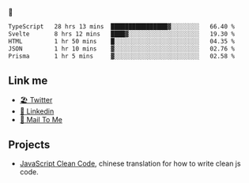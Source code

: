 🤔


<!--START_SECTION:waka-->

```txt
TypeScript   28 hrs 13 mins  ████████████████▓░░░░░░░░   66.40 %
Svelte       8 hrs 12 mins   ████▓░░░░░░░░░░░░░░░░░░░░   19.30 %
HTML         1 hr 50 mins    █░░░░░░░░░░░░░░░░░░░░░░░░   04.35 %
JSON         1 hr 10 mins    ▓░░░░░░░░░░░░░░░░░░░░░░░░   02.76 %
Prisma       1 hr 5 mins     ▓░░░░░░░░░░░░░░░░░░░░░░░░   02.58 %
```

<!--END_SECTION:waka-->

## Link me

- [🏖️ Twitter](https://twitter.com/yuetong3yu)
- [🧳 Linkedin](https://www.linkedin.com/in/yuetong3yu)
- [📧 Mail To Me](mailto:yuetong3yu@gmail.com)


## Projects 

- [JavaScript Clean Code](https://js-clean-code-cn.vercel.app/), chinese translation for how to write clean js code.
